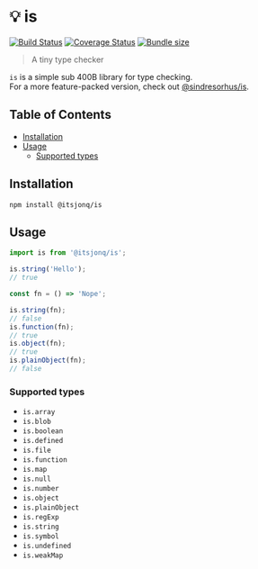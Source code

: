 # 💡 is

[![Build Status](https://travis-ci.org/ItsJonQ/is.svg?branch=master)](https://travis-ci.org/ItsJonQ/is)
[![Coverage Status](https://coveralls.io/repos/github/ItsJonQ/is/badge.svg?branch=master)](https://coveralls.io/github/ItsJonQ/is?branch=master)
[![Bundle size](https://badgen.net/bundlephobia/minzip/@itsjonq/is)](https://bundlephobia.com/result?p=@itsjonq/is)

> A tiny type checker

`is` is a simple sub 400B library for type checking.<br />
For a more feature-packed version, check out [@sindresorhus/is](https://github.com/sindresorhus/is).

## Table of Contents

<!-- START doctoc generated TOC please keep comment here to allow auto update -->
<!-- DON'T EDIT THIS SECTION, INSTEAD RE-RUN doctoc TO UPDATE -->

-   [Installation](#installation)
-   [Usage](#usage)
    -   [Supported types](#supported-types)

<!-- END doctoc generated TOC please keep comment here to allow auto update -->

## Installation

```
npm install @itsjonq/is
```

## Usage

```js
import is from '@itsjonq/is';

is.string('Hello');
// true

const fn = () => 'Nope';

is.string(fn);
// false
is.function(fn);
// true
is.object(fn);
// true
is.plainObject(fn);
// false
```

### Supported types

-   `is.array`
-   `is.blob`
-   `is.boolean`
-   `is.defined`
-   `is.file`
-   `is.function`
-   `is.map`
-   `is.null`
-   `is.number`
-   `is.object`
-   `is.plainObject`
-   `is.regExp`
-   `is.string`
-   `is.symbol`
-   `is.undefined`
-   `is.weakMap`
